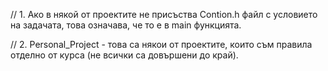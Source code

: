 // 1. Ако в някой от проектите не присъства Contion.h файл с условието на задачата, това означава, че то е в main функцията.

// 2. Personal_Project - това са някои от проектите, които съм правила отделно от курса (не всички са довършени до край).
